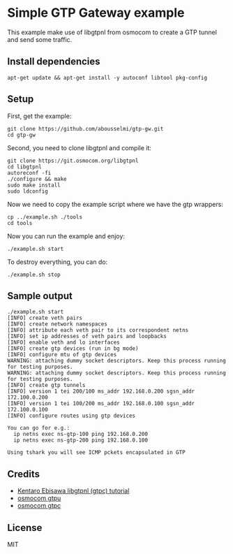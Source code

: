 # Simple GTP Gateway example

This example make use of libgtpnl from osmocom to create a GTP tunnel
and send some traffic.

## Install dependencies

```console
apt-get update && apt-get install -y autoconf libtool pkg-config
```

## Setup

First, get the example:

```console
git clone https://github.com/abousselmi/gtp-gw.git
cd gtp-gw
```

Second, you need to clone libgtpnl and compile it:

```console
git clone https://git.osmocom.org/libgtpnl
cd libgtpnl
autoreconf -fi
./configure && make
sudo make install
sudo ldconfig
```

Now we need to copy the example script where we have the gtp wrappers:

```console
cp ../example.sh ./tools
cd tools
```

Now you can run the example and enjoy:

```console
./example.sh start
```

To destroy everything, you can do:

```console
./example.sh stop
```

## Sample output

```console
./example.sh start
[INFO] create veth pairs
[INFO] create network namespaces
[INFO] attribute each veth pair to its correspondent netns
[INFO] set ip addresses of veth pairs and loopbacks
[INFO] enable veth and lo interfaces
[INFO] create gtp devices (run in bg mode)
[INFO] configure mtu of gtp devices
WARNING: attaching dummy socket descriptors. Keep this process running for testing purposes.
WARNING: attaching dummy socket descriptors. Keep this process running for testing purposes.
[INFO] create gtp tunnels
[INFO] version 1 tei 200/100 ms_addr 192.168.0.200 sgsn_addr 172.100.0.200
[INFO] version 1 tei 100/200 ms_addr 192.168.0.100 sgsn_addr 172.100.0.100
[INFO] configure routes using gtp devices

You can go for e.g.:
  ip netns exec ns-gtp-100 ping 192.168.0.200
  ip netns exec ns-gtp-200 ping 192.168.0.100

Using tshark you will see ICMP pckets encapsulated in GTP
```

## Credits

- [Kentaro Ebisawa libgtpnl (gtpc) tutorial](https://www.slideshare.net/kentaroebisawa/using-gtp-on-linux-with-libgtpnl)
- [osmocom gtpu](https://osmocom.org/projects/linux-kernel-gtp-u/wiki)
- [osmocom gtpc](https://osmocom.org/projects/linux-kernel-gtp-u/wiki/Libgtpnl)

## License

MIT
